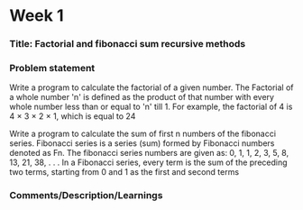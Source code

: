 # Week 1

### Title: Factorial and fibonacci sum recursive methods

### Problem statement

Write a program to calculate the factorial of a given number. The Factorial of a whole number 'n' is defined as the product of that number with every whole number less than or equal to 'n' till 1. For example, the factorial of 4 is 4 × 3 × 2 × 1, which is equal to 24

Write a program to calculate the sum of first n numbers of the fibonacci series. Fibonacci series is a series (sum) formed by Fibonacci numbers denoted as Fn. The fibonacci series numbers are given as: 0, 1, 1, 2, 3, 5, 8, 13, 21, 38, . . . In a Fibonacci series, every term is the sum of the preceding two terms, starting from 0 and 1 as the first and second terms

### Comments/Description/Learnings
